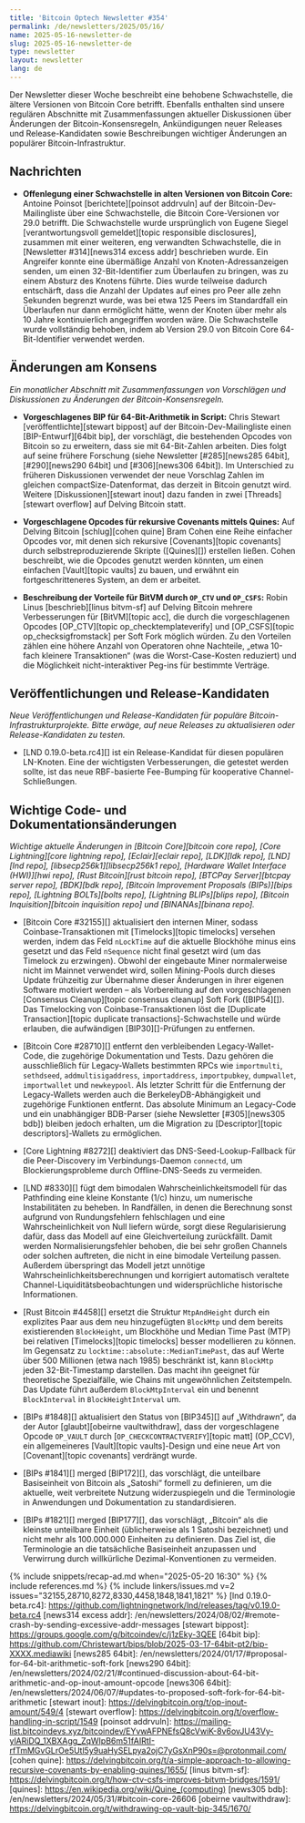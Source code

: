 ```yaml
---
title: 'Bitcoin Optech Newsletter #354'
permalink: /de/newsletters/2025/05/16/
name: 2025-05-16-newsletter-de
slug: 2025-05-16-newsletter-de
type: newsletter
layout: newsletter
lang: de
---
```

Der Newsletter dieser Woche beschreibt eine behobene Schwachstelle, die ältere Versionen von Bitcoin Core betrifft. Ebenfalls enthalten sind unsere regulären Abschnitte mit Zusammenfassungen aktueller Diskussionen über Änderungen der Bitcoin-Konsensregeln, Ankündigungen neuer Releases und Release-Kandidaten sowie Beschreibungen wichtiger Änderungen an populärer Bitcoin-Infrastruktur.

## Nachrichten

- **Offenlegung einer Schwachstelle in alten Versionen von Bitcoin Core:**
  Antoine Poinsot [berichtete][poinsot addrvuln] auf der Bitcoin-Dev-Mailingliste über eine Schwachstelle, die Bitcoin Core-Versionen vor 29.0 betrifft. Die Schwachstelle wurde ursprünglich von Eugene Siegel [verantwortungsvoll gemeldet][topic responsible disclosures], zusammen mit einer weiteren, eng verwandten Schwachstelle, die in [Newsletter #314][news314 excess addr] beschrieben wurde. Ein Angreifer konnte eine übermäßige Anzahl von Knoten-Adressanzeigen senden, um einen 32-Bit-Identifier zum Überlaufen zu bringen, was zu einem Absturz des Knotens führte. Dies wurde teilweise dadurch entschärft, dass die Anzahl der Updates auf eines pro Peer alle zehn Sekunden begrenzt wurde, was bei etwa 125 Peers im Standardfall ein Überlaufen nur dann ermöglicht hätte, wenn der Knoten über mehr als 10 Jahre kontinuierlich angegriffen worden wäre. <!-- 2**32 * 10 / 125 / (60 * 60 * 24 * 365) --> Die Schwachstelle wurde vollständig behoben, indem ab Version 29.0 von Bitcoin Core 64-Bit-Identifier verwendet werden.

## Änderungen am Konsens

_Ein monatlicher Abschnitt mit Zusammenfassungen von Vorschlägen und Diskussionen zu Änderungen der Bitcoin-Konsensregeln._

- **Vorgeschlagenes BIP für 64-Bit-Arithmetik in Script:**
  Chris Stewart [veröffentlichte][stewart bippost] auf der Bitcoin-Dev-Mailingliste einen [BIP-Entwurf][64bit bip], der vorschlägt, die bestehenden Opcodes von Bitcoin so zu erweitern, dass sie mit 64-Bit-Zahlen arbeiten. Dies folgt auf seine frühere Forschung (siehe Newsletter [#285][news285 64bit], [#290][news290 64bit] und [#306][news306 64bit]). Im Unterschied zu früheren Diskussionen verwendet der neue Vorschlag Zahlen im gleichen compactSize-Datenformat, das derzeit in Bitcoin genutzt wird. Weitere [Diskussionen][stewart inout] dazu fanden in zwei [Threads][stewart overflow] auf Delving Bitcoin statt.

- **Vorgeschlagene Opcodes für rekursive Covenants mittels Quines:**
  Auf Delving Bitcoin [schlug][cohen quine] Bram Cohen eine Reihe einfacher Opcodes vor, mit denen sich rekursive [Covenants][topic covenants] durch selbstreproduzierende Skripte ([Quines][]) erstellen ließen. Cohen beschreibt, wie die Opcodes genutzt werden könnten, um einen einfachen [Vault][topic vaults] zu bauen, und erwähnt ein fortgeschritteneres System, an dem er arbeitet.

- **Beschreibung der Vorteile für BitVM durch `OP_CTV` und `OP_CSFS`:**
  Robin Linus [beschrieb][linus bitvm-sf] auf Delving Bitcoin mehrere Verbesserungen für [BitVM][topic acc], die durch die vorgeschlagenen Opcodes [OP_CTV][topic op_checktemplateverify] und [OP_CSFS][topic op_checksigfromstack] per Soft Fork möglich würden. Zu den Vorteilen zählen eine höhere Anzahl von Operatoren ohne Nachteile, „etwa 10-fach kleinere Transaktionen“ (was die Worst-Case-Kosten reduziert) und die Möglichkeit nicht-interaktiver Peg-ins für bestimmte Verträge.

## Veröffentlichungen und Release-Kandidaten

_Neue Veröffentlichungen und Release-Kandidaten für populäre Bitcoin-Infrastrukturprojekte. Bitte erwäge, auf neue Releases zu aktualisieren oder Release-Kandidaten zu testen._

- [LND 0.19.0-beta.rc4][] ist ein Release-Kandidat für diesen populären LN-Knoten. Eine der wichtigsten Verbesserungen, die getestet werden sollte, ist das neue RBF-basierte Fee-Bumping für kooperative Channel-Schließungen.

## Wichtige Code- und Dokumentationsänderungen

_Wichtige aktuelle Änderungen in [Bitcoin Core][bitcoin core repo], [Core Lightning][core lightning repo], [Eclair][eclair repo], [LDK][ldk repo], [LND][lnd repo], [libsecp256k1][libsecp256k1 repo], [Hardware Wallet Interface (HWI)][hwi repo], [Rust Bitcoin][rust bitcoin repo], [BTCPay Server][btcpay server repo], [BDK][bdk repo], [Bitcoin Improvement Proposals (BIPs)][bips repo], [Lightning BOLTs][bolts repo], [Lightning BLIPs][blips repo], [Bitcoin Inquisition][bitcoin inquisition repo] und [BINANAs][binana repo]._

- [Bitcoin Core #32155][] aktualisiert den internen Miner, sodass Coinbase-Transaktionen mit [Timelocks][topic timelocks] versehen werden, indem das Feld `nLockTime` auf die aktuelle Blockhöhe minus eins gesetzt und das Feld `nSequence` nicht final gesetzt wird (um das Timelock zu erzwingen). Obwohl der eingebaute Miner normalerweise nicht im Mainnet verwendet wird, sollen Mining-Pools durch dieses Update frühzeitig zur Übernahme dieser Änderungen in ihrer eigenen Software motiviert werden – als Vorbereitung auf den vorgeschlagenen [Consensus Cleanup][topic consensus cleanup] Soft Fork ([BIP54][]). Das Timelocking von Coinbase-Transaktionen löst die [Duplicate Transaction][topic duplicate transactions]-Schwachstelle und würde erlauben, die aufwändigen [BIP30][]-Prüfungen zu entfernen.

- [Bitcoin Core #28710][] entfernt den verbleibenden Legacy-Wallet-Code, die zugehörige Dokumentation und Tests. Dazu gehören die ausschließlich für Legacy-Wallets bestimmten RPCs wie `importmulti`, `sethdseed`, `addmultisigaddress`, `importaddress`, `importpubkey`, `dumpwallet`, `importwallet` und `newkeypool`. Als letzter Schritt für die Entfernung der Legacy-Wallets werden auch die BerkeleyDB-Abhängigkeit und zugehörige Funktionen entfernt. Das absolute Minimum an Legacy-Code und ein unabhängiger BDB-Parser (siehe Newsletter [#305][news305 bdb]) bleiben jedoch erhalten, um die Migration zu [Descriptor][topic descriptors]-Wallets zu ermöglichen.

- [Core Lightning #8272][] deaktiviert das DNS-Seed-Lookup-Fallback für die Peer-Discovery im Verbindungs-Daemon `connectd`, um Blockierungsprobleme durch Offline-DNS-Seeds zu vermeiden.

- [LND #8330][] fügt dem bimodalen Wahrscheinlichkeitsmodell für das Pathfinding eine kleine Konstante (1/c) hinzu, um numerische Instabilitäten zu beheben. In Randfällen, in denen die Berechnung sonst aufgrund von Rundungsfehlern fehlschlagen und eine Wahrscheinlichkeit von Null liefern würde, sorgt diese Regularisierung dafür, dass das Modell auf eine Gleichverteilung zurückfällt. Damit werden Normalisierungsfehler behoben, die bei sehr großen Channels oder solchen auftreten, die nicht in eine bimodale Verteilung passen. Außerdem überspringt das Modell jetzt unnötige Wahrscheinlichkeitsberechnungen und korrigiert automatisch veraltete Channel-Liquiditätsbeobachtungen und widersprüchliche historische Informationen.

- [Rust Bitcoin #4458][] ersetzt die Struktur `MtpAndHeight` durch ein explizites Paar aus dem neu hinzugefügten `BlockMtp` und dem bereits existierenden `BlockHeight`, um Blockhöhe und Median Time Past (MTP) bei relativen [Timelocks][topic timelocks] besser modellieren zu können. Im Gegensatz zu `locktime::absolute::MedianTimePast`, das auf Werte über 500 Millionen (etwa nach 1985) beschränkt ist, kann `BlockMtp` jeden 32-Bit-Timestamp darstellen. Das macht ihn geeignet für theoretische Spezialfälle, wie Chains mit ungewöhnlichen Zeitstempeln. Das Update führt außerdem `BlockMtpInterval` ein und benennt `BlockInterval` in `BlockHeightInterval` um.

- [BIPs #1848][] aktualisiert den Status von [BIP345][] auf „Withdrawn“, da der Autor [glaubt][obeirne vaultwithdraw], dass der vorgeschlagene Opcode `OP_VAULT` durch [`OP_CHECKCONTRACTVERIFY`][topic matt] (OP_CCV), ein allgemeineres [Vault][topic vaults]-Design und eine neue Art von [Covenant][topic covenants] verdrängt wurde.

- [BIPs #1841][] merged [BIP172][], das vorschlägt, die unteilbare Basiseinheit von Bitcoin als „Satoshi“ formell zu definieren, um die aktuelle, weit verbreitete Nutzung widerzuspiegeln und die Terminologie in Anwendungen und Dokumentation zu standardisieren.

- [BIPs #1821][] merged [BIP177][], das vorschlägt, „Bitcoin“ als die kleinste unteilbare Einheit (üblicherweise als 1 Satoshi bezeichnet) und nicht mehr als 100.000.000 Einheiten zu definieren. Das Ziel ist, die Terminologie an die tatsächliche Basiseinheit anzupassen und Verwirrung durch willkürliche Dezimal-Konventionen zu vermeiden.

{% include snippets/recap-ad.md when="2025-05-20 16:30" %}
{% include references.md %}
{% include linkers/issues.md v=2 issues="32155,28710,8272,8330,4458,1848,1841,1821" %}
[lnd 0.19.0-beta.rc4]: https://github.com/lightningnetwork/lnd/releases/tag/v0.19.0-beta.rc4
[news314 excess addr]: /en/newsletters/2024/08/02/#remote-crash-by-sending-excessive-addr-messages
[stewart bippost]: https://groups.google.com/g/bitcoindev/c/j1zEky-3QEE
[64bit bip]: https://github.com/Christewart/bips/blob/2025-03-17-64bit-pt2/bip-XXXX.mediawiki
[news285 64bit]: /en/newsletters/2024/01/17/#proposal-for-64-bit-arithmetic-soft-fork
[news290 64bit]: /en/newsletters/2024/02/21/#continued-discussion-about-64-bit-arithmetic-and-op-inout-amount-opcode
[news306 64bit]: /en/newsletters/2024/06/07/#updates-to-proposed-soft-fork-for-64-bit-arithmetic
[stewart inout]: https://delvingbitcoin.org/t/op-inout-amount/549/4
[stewart overflow]: https://delvingbitcoin.org/t/overflow-handling-in-script/1549
[poinsot addrvuln]: https://mailing-list.bitcoindevs.xyz/bitcoindev/EYvwAFPNEfsQ8cVwiK-8v6ovJU43Vy-ylARiDQ_1XBXAgg_ZqWIpB6m51fAIRtI-rfTmMGvGLrOe5Utl5y9uaHySELpya2ojC7yGsXnP90s=@protonmail.com/
[cohen quine]: https://delvingbitcoin.org/t/a-simple-approach-to-allowing-recursive-covenants-by-enabling-quines/1655/
[linus bitvm-sf]: https://delvingbitcoin.org/t/how-ctv-csfs-improves-bitvm-bridges/1591/
[quines]: https://en.wikipedia.org/wiki/Quine_(computing)
[news305 bdb]: /en/newsletters/2024/05/31/#bitcoin-core-26606
[obeirne vaultwithdraw]: https://delvingbitcoin.org/t/withdrawing-op-vault-bip-345/1670/
